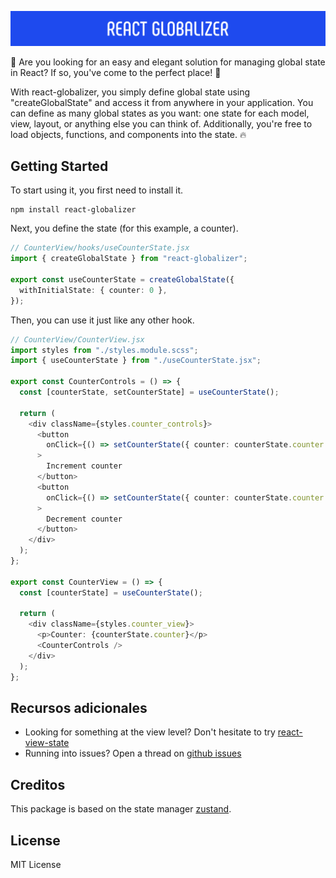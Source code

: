 ![logo](./images/logo.png)

👋 Are you looking for an easy and elegant solution for managing global state in React? If so, you've come to the perfect place! 🎉

With react-globalizer, you simply define global state using "createGlobalState" and access it from anywhere in your application.
You can define as many global states as you want: one state for each model, view, layout, or anything else you can think of.
Additionally, you're free to load objects, functions, and components into the state. 🔥

## Getting Started
To start using it, you first need to install it.

``` shell
npm install react-globalizer
```

Next, you define the state (for this example, a counter).

``` typescript
// CounterView/hooks/useCounterState.jsx
import { createGlobalState } from "react-globalizer";

export const useCounterState = createGlobalState({
  withInitialState: { counter: 0 },
});
```

Then, you can use it just like any other hook.

``` typescript
// CounterView/CounterView.jsx
import styles from "./styles.module.scss";
import { useCounterState } from "./useCounterState.jsx";

export const CounterControls = () => {
  const [counterState, setCounterState] = useCounterState();

  return (
    <div className={styles.counter_controls}>
      <button
        onClick={() => setCounterState({ counter: counterState.counter + 1 })}
      >
        Increment counter
      </button>
      <button
        onClick={() => setCounterState({ counter: counterState.counter - 1 })}
      >
        Decrement counter
      </button>
    </div>
  );
};

export const CounterView = () => {
  const [counterState] = useCounterState();

  return (
    <div className={styles.counter_view}>
      <p>Counter: {counterState.counter}</p>
      <CounterControls />
    </div>
  );
};
```

## Recursos adicionales

- Looking for something at the view level? Don't hesitate to try [react-view-state](https://www.npmjs.com/package/react-view-state)
- Running into issues? Open a thread on [github issues](https://github.com/ccencisoj/react-globalizer/issues)

## Creditos

This package is based on the state manager [zustand](https://www.npmjs.com/package/zustand). 


## License

MIT License

